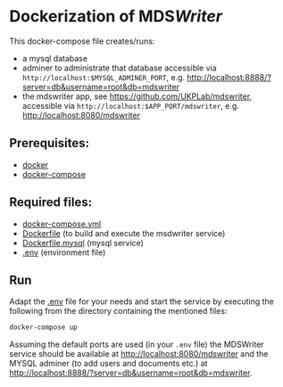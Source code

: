 # Dockerization of MDS<i>Writer</i>

This docker-compose file creates/runs:
   * a mysql database
   * adminer to administrate that database accessible via `http://localhost:$MYSQL_ADMINER_PORT`, 
   e.g. [http://localhost:8888/?server=db&username=root&db=mdswriter](http://localhost:8888/?server=db&username=root&db=mdswriter)
   * the mdswriter app, see https://github.com/UKPLab/mdswriter, accessible via `http://localhost:$APP_PORT/mdswriter`, 
   e.g. [http://localhost:8080/mdswriter](http://localhost:8080/mdswriter)

## Prerequisites:
   * [docker](https://www.docker.com/get-docker)
   * [docker-compose](https://docs.docker.com/compose/)

## Required files:
  * [docker-compose.yml](docker-compose.yml)
  * [Dockerfile](Dockerfile) (to build and execute the msdwriter service)
  * [Dockerfile.mysql](Dockerfile.mysql) (mysql service)
  * [.env](.env) (environment file)

## Run
Adapt the [.env](.env) file for your needs and start the service by executing
the following from the directory containing the mentioned files:
```bash
docker-compose up
```

Assuming the default ports are used (in your `.env` file) the MDSWriter service should be available at [http://localhost:8080/mdswriter](http://localhost:8080/mdswriter) and the MYSQL adminer (to add users and documents etc.) at [http://localhost:8888/?server=db&username=root&db=mdswriter](http://localhost:8888/?server=db&username=root&db=mdswriter).
   
